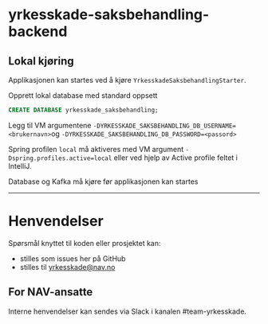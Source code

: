 # yrkesskade-saksbehandling-backend

## Lokal kjøring
Applikasjonen kan startes ved å kjøre `YrkesskadeSaksbehandlingStarter`.

Opprett lokal database med standard oppsett
```sql
CREATE DATABASE yrkesskade_saksbehandling;
```

Legg til VM argumentene `-DYRKESSKADE_SAKSBEHANDLING_DB_USERNAME=<brukernavn>`og `-DYRKESSKADE_SAKSBEHANDLING_DB_PASSWORD=<passord>`

Spring profilen `local` må aktiveres med VM argument `-Dspring.profiles.active=local` eller ved hjelp av Active profile feltet i IntelliJ.

Database og Kafka må kjøre før applikasjonen kan startes

---

# Henvendelser

Spørsmål knyttet til koden eller prosjektet kan:
- stilles som issues her på GitHub
- stilles til yrkesskade@nav.no

## For NAV-ansatte

Interne henvendelser kan sendes via Slack i kanalen #team-yrkesskade.